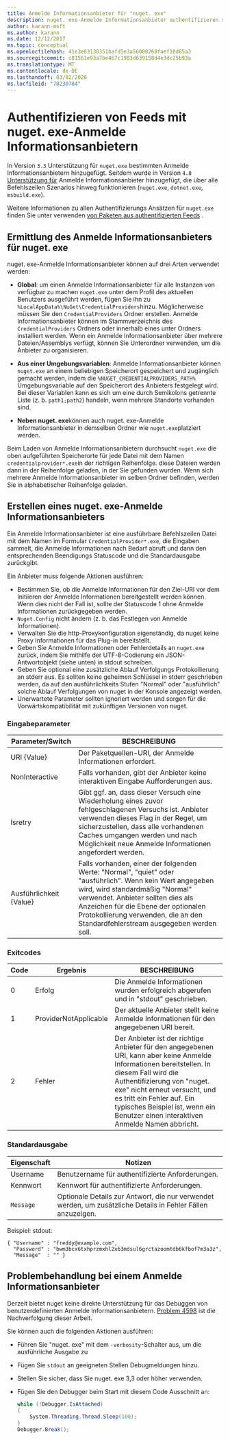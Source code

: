 ```yaml
---
title: Anmelde Informationsanbieter für "nuget. exe"
description: nuget. exe-Anmelde Informationsanbieter authentifizieren sich mit einem-Feed und werden als ausführbare Befehlszeilen Dateien implementiert, die bestimmten Konventionen folgen.
author: karann-msft
ms.author: karann
ms.date: 12/12/2017
ms.topic: conceptual
ms.openlocfilehash: 41e3e63138351bafd5e3a56080268faef10d85a3
ms.sourcegitcommit: c81561e93a7be467c1983d639158d4e3dc25b93a
ms.translationtype: MT
ms.contentlocale: de-DE
ms.lasthandoff: 03/02/2020
ms.locfileid: "78230784"
---
```

# <a name="authenticating-feeds-with-nugetexe-credential-providers"></a>Authentifizieren von Feeds mit nuget. exe-Anmelde Informationsanbietern

In Version `3.3` Unterstützung für `nuget.exe` bestimmten Anmelde Informationsanbietern hinzugefügt. Seitdem wurde in Version `4.8` [Unterstützung für](NuGet-Cross-Platform-Authentication-Plugin.md) Anmelde Informationsanbieter hinzugefügt, die über alle Befehlszeilen Szenarios hinweg funktionieren (`nuget.exe`, `dotnet.exe`, `msbuild.exe`).

Weitere Informationen zu allen Authentifizierungs Ansätzen für `nuget.exe` finden Sie unter verwenden [von Paketen aus authentifizierten Feeds](../../consume-packages/consuming-packages-authenticated-feeds.md#nugetexe) .

## <a name="nugetexe-credential-provider-discovery"></a>Ermittlung des Anmelde Informationsanbieters für nuget. exe

nuget. exe-Anmelde Informationsanbieter können auf drei Arten verwendet werden:

- **Global**: um einen Anmelde Informationsanbieter für alle Instanzen von verfügbar zu machen `nuget.exe` unter dem Profil des aktuellen Benutzers ausgeführt werden, fügen Sie ihn zu `%LocalAppData%\NuGet\CredentialProviders`hinzu. Möglicherweise müssen Sie den `CredentialProviders` Ordner erstellen. Anmelde Informationsanbieter können im Stammverzeichnis des `CredentialProviders` Ordners oder innerhalb eines unter Ordners installiert werden. Wenn ein Anmelde Informationsanbieter über mehrere Dateien/Assemblys verfügt, können Sie Unterordner verwenden, um die Anbieter zu organisieren.

- **Aus einer Umgebungsvariablen**: Anmelde Informationsanbieter können `nuget.exe` an einem beliebigen Speicherort gespeichert und zugänglich gemacht werden, indem die `%NUGET_CREDENTIALPROVIDERS_PATH%` Umgebungsvariable auf den Speicherort des Anbieters festgelegt wird. Bei dieser Variablen kann es sich um eine durch Semikolons getrennte Liste (z. b. `path1;path2`) handeln, wenn mehrere Standorte vorhanden sind.

- **Neben nuget. exe**können auch nuget. exe-Anmelde Informationsanbieter in demselben Ordner wie `nuget.exe`platziert werden.

Beim Laden von Anmelde Informationsanbietern durchsucht `nuget.exe` die oben aufgeführten Speicherorte für jede Datei mit dem Namen `credentialprovider*.exe`in der richtigen Reihenfolge. diese Dateien werden dann in der Reihenfolge geladen, in der Sie gefunden wurden. Wenn sich mehrere Anmelde Informationsanbieter im selben Ordner befinden, werden Sie in alphabetischer Reihenfolge geladen.

## <a name="creating-a-nugetexe-credential-provider"></a>Erstellen eines nuget. exe-Anmelde Informationsanbieters

Ein Anmelde Informationsanbieter ist eine ausführbare Befehlszeilen Datei mit dem Namen im Formular `CredentialProvider*.exe`, die Eingaben sammelt, die Anmelde Informationen nach Bedarf abruft und dann den entsprechenden Beendigungs Statuscode und die Standardausgabe zurückgibt.

Ein Anbieter muss folgende Aktionen ausführen:

- Bestimmen Sie, ob die Anmelde Informationen für den Ziel-URI vor dem Initiieren der Anmelde Informationen bereitgestellt werden können. Wenn dies nicht der Fall ist, sollte der Statuscode 1 ohne Anmelde Informationen zurückgegeben werden.
- `Nuget.Config` nicht ändern (z. b. das Festlegen von Anmelde Informationen).
- Verwalten Sie die http-Proxykonfiguration eigenständig, da nuget keine Proxy Informationen für das Plug-in bereitstellt.
- Geben Sie Anmelde Informationen oder Fehlerdetails an `nuget.exe` zurück, indem Sie mithilfe der UTF-8-Codierung ein JSON-Antwortobjekt (siehe unten) in stdout schreiben.
- Geben Sie optional eine zusätzliche Ablauf Verfolgungs Protokollierung an stderr aus. Es sollten keine geheimen Schlüssel in stderr geschrieben werden, da auf den ausführlichkeits Stufen "Normal" oder "ausführlich" solche Ablauf Verfolgungen von nuget in der Konsole angezeigt werden.
- Unerwartete Parameter sollten ignoriert werden und sorgen für die Vorwärtskompatibilität mit zukünftigen Versionen von nuget.

### <a name="input-parameters"></a>Eingabeparameter

| Parameter/Switch |BESCHREIBUNG|
|----------------|-----------|
| URI {Value} | Der Paketquellen-URI, der Anmelde Informationen erfordert.|
| NonInteractive | Falls vorhanden, gibt der Anbieter keine interaktiven Eingabe Aufforderungen aus. |
| Isretry | Gibt ggf. an, dass dieser Versuch eine Wiederholung eines zuvor fehlgeschlagenen Versuchs ist. Anbieter verwenden dieses Flag in der Regel, um sicherzustellen, dass alle vorhandenen Caches umgangen werden und nach Möglichkeit neue Anmelde Informationen angefordert werden.|
| Ausführlichkeit {Value} | Falls vorhanden, einer der folgenden Werte: "Normal", "quiet" oder "ausführlich". Wenn kein Wert angegeben wird, wird standardmäßig "Normal" verwendet. Anbieter sollten dies als Anzeichen für die Ebene der optionalen Protokollierung verwenden, die an den Standardfehlerstream ausgegeben werden soll. |

### <a name="exit-codes"></a>Exitcodes

| Code |Ergebnis | BESCHREIBUNG |
|----------------|-----------|-----------|
| 0 | Erfolg | Die Anmelde Informationen wurden erfolgreich abgerufen und in "stdout" geschrieben.|
| 1 | ProviderNotApplicable | Der aktuelle Anbieter stellt keine Anmelde Informationen für den angegebenen URI bereit.|
| 2 | Fehler | Der Anbieter ist der richtige Anbieter für den angegebenen URI, kann aber keine Anmelde Informationen bereitstellen. In diesem Fall wird die Authentifizierung von "nuget. exe" nicht erneut versucht, und es tritt ein Fehler auf. Ein typisches Beispiel ist, wenn ein Benutzer einen interaktiven Anmelde Namen abbricht. |

### <a name="standard-output"></a>Standardausgabe

| Eigenschaft |Notizen|
|----------------|-----------|
| Username | Benutzername für authentifizierte Anforderungen.|
| Kennwort | Kennwort für authentifizierte Anforderungen.|
| `Message` | Optionale Details zur Antwort, die nur verwendet werden, um zusätzliche Details in Fehler Fällen anzuzeigen. |

Beispiel: stdout:

    { "Username" : "freddy@example.com",
      "Password" : "bwm3bcx6txhprzmxhl2x63mdsul6grctazoomtdb6kfbof7m3a3z",
      "Message"  : "" }

## <a name="troubleshooting-a-credential-provider"></a>Problembehandlung bei einem Anmelde Informationsanbieter

Derzeit bietet nuget keine direkte Unterstützung für das Debuggen von benutzerdefinierten Anmelde Informationsanbietern. [Problem 4598](https://github.com/NuGet/Home/issues/4598) ist die Nachverfolgung dieser Arbeit.

Sie können auch die folgenden Aktionen ausführen:

- Führen Sie "nuget. exe" mit dem `-verbosity`-Schalter aus, um die ausführliche Ausgabe zu
- Fügen Sie `stdout` an geeigneten Stellen Debugmeldungen hinzu.
- Stellen Sie sicher, dass Sie nuget. exe 3,3 oder höher verwenden.
- Fügen Sie den Debugger beim Start mit diesem Code Ausschnitt an:

    ```cs
    while (!Debugger.IsAttached)
    {
        System.Threading.Thread.Sleep(100);
    }
    Debugger.Break();
    ```
